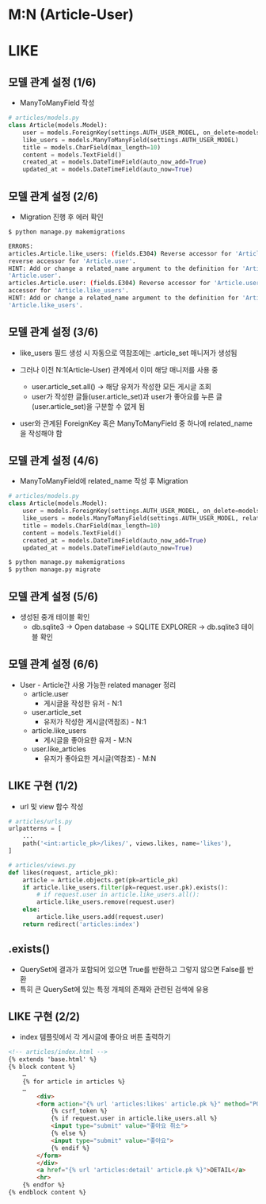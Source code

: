 # M:N (Article-User)

# LIKE

## 모델 관계 설정 (1/6)

- ManyToManyField 작성

```python
# articles/models.py
class Article(models.Model):
    user = models.ForeignKey(settings.AUTH_USER_MODEL, on_delete=models.CASCADE)
    like_users = models.ManyToManyField(settings.AUTH_USER_MODEL)
    title = models.CharField(max_length=10)
    content = models.TextField()
    created_at = models.DateTimeField(auto_now_add=True)
    updated_at = models.DateTimeField(auto_now=True)
```



## 모델 관계 설정 (2/6)

- Migration 진행 후 에러 확인

```bash
$ python manage.py makemigrations
```

```bash
ERRORS:
articles.Article.like_users: (fields.E304) Reverse accessor for 'Article.like_users' clashes with
reverse accessor for 'Article.user'. 
HINT: Add or change a related_name argument to the definition for 'Article.like_users' or
'Article.user'.
articles.Article.user: (fields.E304) Reverse accessor for 'Article.user' clashes with reverse 
accessor for 'Article.like_users'.
HINT: Add or change a related_name argument to the definition for 'Article.user' or
'Article.like_users'.
```



## 모델 관계 설정 (3/6)

- like_users 필드 생성 시 자동으로 역참조에는 .article_set 매니저가 생성됨 
- 그러나 이전 N:1(Article-User) 관계에서 이미 해당 매니저를 사용 중 
  - user.article_set.all() → 해당 유저가 작성한 모든 게시글 조회 
  - user가 작성한 글들(user.article_set)과 user가 좋아요를 누른 글(user.article_set)을 구분할 수 없게 됨

-  user와 관계된 ForeignKey 혹은 ManyToManyField 중 하나에 related_name을 작성해야 함



##  모델 관계 설정 (4/6)

- ManyToManyField에 related_name 작성 후 Migration

```python
# articles/models.py
class Article(models.Model):
    user = models.ForeignKey(settings.AUTH_USER_MODEL, on_delete=models.CASCADE)
    like_users = models.ManyToManyField(settings.AUTH_USER_MODEL, related_name='like_articles')
    title = models.CharField(max_length=10)
    content = models.TextField()
    created_at = models.DateTimeField(auto_now_add=True)
    updated_at = models.DateTimeField(auto_now=True)
```

```bash
$ python manage.py makemigrations
$ python manage.py migrate
```



## 모델 관계 설정 (5/6)

- 생성된 중개 테이블 확인
  - db.sqlite3 -> Open database -> SQLITE EXPLORER -> db.sqlite3 테이블 확인



## 모델 관계 설정 (6/6)

- User - Article간 사용 가능한 related manager 정리 
  - article.user 
    - 게시글을 작성한 유저 - N:1 
  - user.article_set 
    - 유저가 작성한 게시글(역참조) - N:1 
  - article.like_users 
    - 게시글을 좋아요한 유저 - M:N 
  - user.like_articles 
    - 유저가 좋아요한 게시글(역참조) - M:N



## LIKE 구현 (1/2)

- url 및 view 함수 작성

```python
# articles/urls.py
urlpatterns = [
    ...
    path('<int:article_pk>/likes/', views.likes, name='likes'),
]
```

```python
# articles/views.py
def likes(request, article_pk):
    article = Article.objects.get(pk=article_pk)
    if article.like_users.filter(pk=request.user.pk).exists():
        # if request.user in article.like_users.all():
        article.like_users.remove(request.user)
    else:
        article.like_users.add(request.user)
    return redirect('articles:index')
```



## .exists()

- QuerySet에 결과가 포함되어 있으면 True를 반환하고 그렇지 않으면 False를 반환 
- 특히 큰 QuerySet에 있는 특정 개체의 존재와 관련된 검색에 유용



## LIKE 구현 (2/2)

- index 템플릿에서 각 게시글에 좋아요 버튼 출력하기

```html
<!-- articles/index.html -->
{% extends 'base.html' %}
{% block content %}
    …
    {% for article in articles %}
    …
        <div>
        <form action="{% url 'articles:likes' article.pk %}" method="POST">
            {% csrf_token %}
            {% if request.user in article.like_users.all %}
            <input type="submit" value="좋아요 취소">
            {% else %}
            <input type="submit" value="좋아요">
            {% endif %}
        </form>
        </div>
        <a href="{% url 'articles:detail' article.pk %}">DETAIL</a>
        <hr>
    {% endfor %}
{% endblock content %}
```
